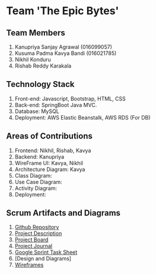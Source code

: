 # Team 'The Epic Bytes'
## Team Members 
1.  Kanupriya Sanjay Agrawal (016099057) 
2.  Kusuma Padma Kavya Bandi (016021785)
3.  Nikhil Konduru 
4.  Rishab Reddy Karakala
    
## Technology Stack
1. Front-end: Javascript, Bootstrap, HTML, CSS
2. Back-end: SpringBoot Java MVC.
3. Database: MySQL
4. Deployment: AWS Elastic Beanstalk, AWS RDS (For DB)

## Areas of Contributions 
1. Frontend: Nikhil, Rishab, Kavya  
2. Backend: Kanupriya
3. WireFrame UI: Kavya, Nikhil
4. Architecture Diagram: Kavya
5. Class Diagram: 
6. Use Case Diagram: 
7. Activity Diagram: 
8. Deployment: 

## Scrum Artifacts and Diagrams
1. [Github Repository](https://github.com/gopinathsjsu/team-project-epic-bytes)
2. [Project Description]()
2. [Project Board](https://github.com/gopinathsjsu/team-project-epic-bytes/projects/1?fullscreen=true)
3. [Project Journal](https://docs.google.com/spreadsheets/d/15M5PeLs3XdQYNBMGUXqGygoVSTw7Rdw4FuGXJJHfMp8/edit#gid=0)
4. [Google Sprint Task Sheet](https://docs.google.com/spreadsheets/d/1Ggy-KawX5-QwUmLRELzjivPqE8Qwll7CwfOdc7E0y3A/edit#gid=0)
5. [Design and Diagrams]
6. [Wireframes](https://github.com/gopinathsjsu/team-project-epic-bytes/tree/main/Documents/Wireframes)
